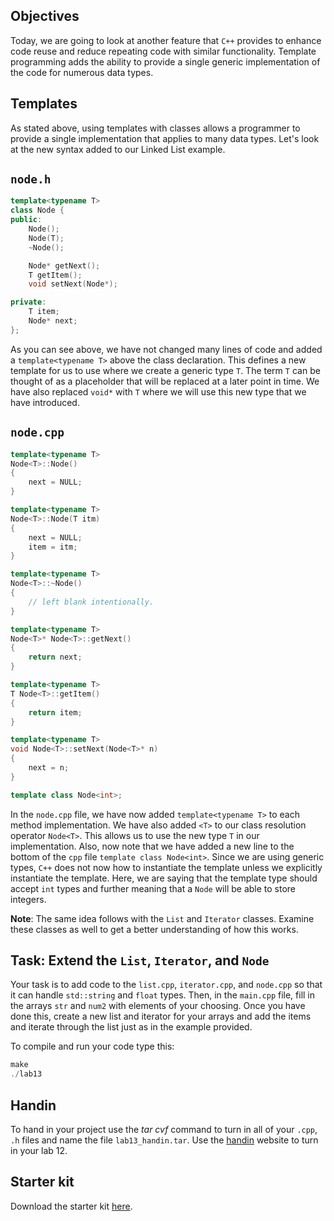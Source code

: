 ## Objectives

Today, we are going to look at another feature that `C++` provides to enhance code reuse and reduce repeating code with similar functionality. Template programming adds the ability to provide a single generic implementation of the code for numerous data types.

## Templates

As stated above, using templates with classes allows a programmer to provide a single implementation that applies to many data types. Let's look at the new syntax added to our Linked List example.

## `node.h`

```c++
template<typename T>
class Node {
public:
    Node();
    Node(T);
    ~Node();

    Node* getNext();
    T getItem();
    void setNext(Node*);

private:
    T item;
    Node* next;
};
```

As you can see above, we have not changed many lines of code and added a `template<typename T>` above the class declaration. This defines a new template for us to use where we create a generic type `T`. The term `T` can be thought of as a placeholder that will be replaced at a later point in time. We have also replaced `void*` with `T` where we will use this new type that we have introduced.

## `node.cpp`


```c++
template<typename T>
Node<T>::Node()
{
    next = NULL;
}

template<typename T>
Node<T>::Node(T itm)
{
    next = NULL;
    item = itm;
}

template<typename T>
Node<T>::~Node()
{
    // left blank intentionally.
}

template<typename T>
Node<T>* Node<T>::getNext()
{
    return next;
}

template<typename T>
T Node<T>::getItem()
{
    return item;
}

template<typename T>
void Node<T>::setNext(Node<T>* n)
{
    next = n;
}

template class Node<int>;
```

In the `node.cpp` file, we have now added `template<typename T>` to each method implementation. We have also added `<T>` to our class resolution operator `Node<T>`. This allows us to use the new type `T` in our implementation. Also, now note that we have added a new line to the bottom of the `cpp` file `template class Node<int>`. Since we are using generic types, `C++` does not now how to instantiate the template unless we explicitly instantiate the template. Here, we are saying that the template type should accept `int` types and further meaning that a `Node` will be able to store integers.

**Note**: The same idea follows with the `List` and `Iterator` classes. Examine these classes as well to get a better understanding of how this works.

## Task: Extend the `List`, `Iterator`, and `Node`

Your task is to add code to the `list.cpp`, `iterator.cpp`, and `node.cpp` so that it can handle `std::string` and `float` types. Then, in the `main.cpp` file, fill in the arrays `str` and `num2` with elements of your choosing. Once you have done this, create a new list and iterator for your arrays and add the items and iterate through the list just as in the example provided.

To compile and run your code type this:

```c++
make
./lab13
```

## Handin 

To hand in your project use the *tar cvf* command to turn in all of your `.cpp`, `.h` files and name the file `lab13_handin.tar`. Use the [handin](http://handin.cs.clemson.edu/courses) website to turn in your lab 12.

## Starter kit

Download the starter kit [here](https://github.com/takumib/cpsc210-labs/releases/download/13.0/lab13.tar).
